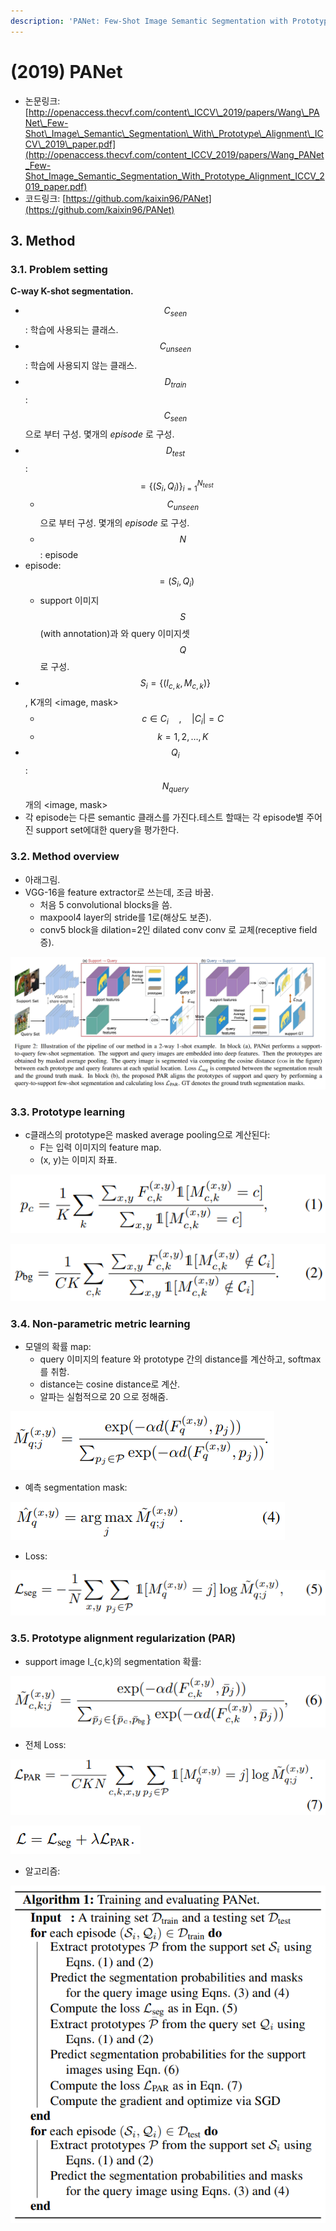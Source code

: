 ```yaml
---
description: 'PANet: Few-Shot Image Semantic Segmentation with Prototype Alignment'
---
```


# \(2019\) PANet

* 논문링크: ​[http://openaccess.thecvf.com/content\_ICCV\_2019/papers/Wang\_PANet\_Few-Shot\_Image\_Semantic\_Segmentation\_With\_Prototype\_Alignment\_ICCV\_2019\_paper.pdf](http://openaccess.thecvf.com/content_ICCV_2019/papers/Wang_PANet_Few-Shot_Image_Semantic_Segmentation_With_Prototype_Alignment_ICCV_2019_paper.pdf)
* 코드링크:  [https://github.com/kaixin96/PANet](https://github.com/kaixin96/PANet)

## **3.** Method

### 3.1. Problem setting

**C-way K-shot segmentation.**

* $$C_{seen} $$ : 학습에 사용되는 클래스.
* $$C_{unseen} $$ : 학습에 사용되지 않는 클래스.
* $$ D_{train}$$: $$ C_{seen} $$ 으로 부터 구성.  몇개의 _episode_ 로 구성.
* $$ D_{test}$$:$$ = \{(S_i, Q_i)\}_{i=1}^{N_{test}}$$
  * $$ C_{unseen} $$ 으로 부터 구성.  몇개의 _episode_ 로 구성.
  * $$ N $$: episode 
* episode:  $$=  (S_i, Q_i)$$
  * support 이미지 $$S$$ \(with annotation\)과 와 query 이미지셋 $$Q$$로 구성.
* $$ S_i = \{(I_{c,k}, M_{c,k})\}$$, K개의 &lt;image, mask&gt;
  * $$  $$$$c \in C_i  \quad , \quad |C_i| = C$$
  * $$k=1, 2, \dots , K $$
* $$Q_i$$:$$N_{query}$$개의 &lt;image, mask&gt;
* 각 episode는 다른 semantic 클래스를 가진다.테스트 할때는 각 episode별 주어진 support set에대한 query을 평가한다.

### 3.2. Method overview

* 아래그림.
* VGG-16을 feature extractor로 쓰는데, 조금 바꿈.
  * 처음 5 convolutional blocks을 씀.
  * maxpool4 layer의 stride를 1로\(해상도 보존\).
  * conv5 block을 dilation=2인 dilated conv conv 로 교체\(receptive field 증\).

![](../.gitbook/assets/image%20%2848%29.png)

### 3.3. Prototype learning

* c클래스의  prototype은 masked average pooling으로 계산된다:
  * F는 입력 이미지의 feature map.
  * \(x, y\)는 이미지 좌표.

![](../.gitbook/assets/image%20%28159%29.png)

![](../.gitbook/assets/image%20%28133%29.png)

### 3.4. Non-parametric metric learning

* ​모델의 확률 map:
  * query 이미지의 feature 와 prototype 간의 distance를 계산하고, softmax를 취함.
  * distance는 cosine distance로 계산.
  * 알파는 실험적으로 20 으로 정해줌. 



![](../.gitbook/assets/image%20%28126%29.png)

* 예측 segmentation mask:

![](../.gitbook/assets/image%20%28111%29.png)

* Loss:

![](../.gitbook/assets/image%20%283%29.png)



### 3.5. Prototype alignment regularization \(PAR\)

* support image I\_{c,k}의 segmentation 확률:

![](../.gitbook/assets/image%20%2877%29.png)

* 전체 Loss:



![](../.gitbook/assets/image%20%2830%29.png)

![](../.gitbook/assets/image%20%2882%29.png)

* 알고리즘:

![](../.gitbook/assets/image%20%2860%29.png)









